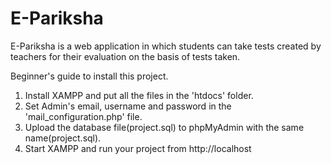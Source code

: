 # E-Pariksha

E-Pariksha is a web application in which students can take tests created by teachers for their evaluation on the basis of tests taken.

Beginner's guide to install this project.

1. Install XAMPP and put all the files in the 'htdocs' folder.
2. Set Admin's email, username and password in the 'mail_configuration.php' file.
3. Upload the database file(project.sql) to phpMyAdmin with the same name(project.sql).
4. Start XAMPP and run your project from http://localhost
